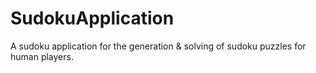 # SudokuApplication
A sudoku application for the generation &amp; solving of sudoku puzzles for human players.
